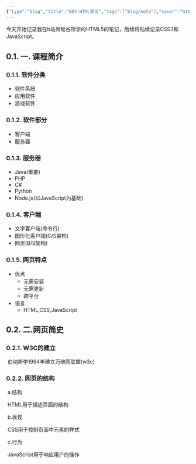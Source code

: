 ```yaml
---
{"type":"blog","title":"003-HTML笔记","tags":["blog/note"],"cover":"https://codertoro-img01.s3.ladydaily.com/img/material/HTML.jpg","categories":["学习笔记","编程语言","HTML"],"abbrlink":"a0ca7bc4","establish":"2022-01-26 11:28:29","dg-publish":true,"permalink":"/Blog/003-HTML笔记/","dgPassFrontmatter":true,"noteIcon":"","created":"2025-02-21T11:01:33.113+08:00","updated":"2025-03-03T20:52:50.228+08:00"}
---
```



<!-- [toc] -->

​		今天开始记录我在b站尚硅谷所学的HTML5的笔记，后续将陆续记录CSS3和JavaScript。

## 0.1. 一. 课程简介

### 0.1.1. 软件分类

- 软件系统
- 应用软件
- 游戏软件

<!--more-->

### 0.1.2. 软件部分

- 客户端
- 服务器

### 0.1.3. 服务器

- Java(重要)
- PHP
- C#
- Python
- Node.js(以JavaScript为基础)

### 0.1.4. 客户端

- 文字客户端(命令行)
- 图形化客户端(C/S架构)
- 网页(B/S架构)

### 0.1.5. 网页特点

- 优点
  - 无需安装
  - 无需更新
  - 跨平台
- 语言
  - HTML,CSS,JavaScript

## 0.2. 二.网页简史

### 0.2.1. W3C的建立

​	伯纳斯李1994年建立万维网联盟(w3c)

### 0.2.2. 网页的结构

​	 a.结构

​		HTML用于描述页面的结构

​	b.表现

​		CSS用于控制页面中元素的样式

​	c.行为

​		JavaScript用于响应用户的操作
